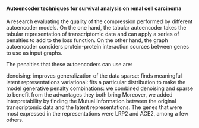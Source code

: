 #### Autoencoder techniques for survival analysis on renal cell carcinoma
A research evaluating the quality of the compression performed by different autoencoder models. On the one hand, the tabular autoencoder takes the tabular representation of transcriptomic data and can apply a series of penalties to add to the loss function. On the other hand, the graph autoencoder considers protein-protein interaction sources between genes to use as input graphs.

The penalties that these autoencoders can use are:

denoising: improves generalization of the data
sparse: finds meaningful latent representations
variational: fits a particular distribution to make the model generative
penalty combinations: we combined denoising and sparse to benefit from the advantages they both bring
Moreover, we added interpretability by finding the Mutual Information between the original transcriptomic data and the latent representations. The genes that were most expressed in the representations were LRP2 and ACE2, among a few others.
